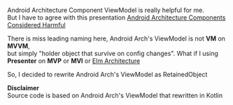 Android Architecture Component ViewModel is really helpful for me.  
But I have to agree with this presentation [Android Architecture Components Considered Harmful](https://academy.realm.io/posts/android-architecture-components-considered-harmful-mobilization)

There is miss leading naming here, Android Arch's ViewModel is not **VM** on **MVVM**,  
but simply "holder object that survive on config changes".
What if I using **Presenter** on **MVP** or **MVI** or [Elm Architecture](https://github.com/ekosuhariyadi/elm-android)

So, I decided to rewrite Android Arch's ViewModel as RetainedObject

**Disclaimer**  
Source code is based on Android Arch's ViewModel that rewritten in Kotlin